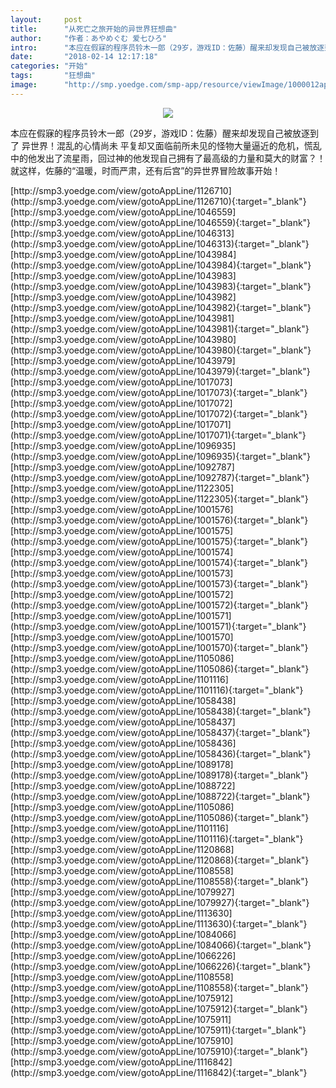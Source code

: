 ```yaml
---
layout:     post
title:      "从死亡之旅开始的异世界狂想曲"
author:     "作者：あやめぐむ 爱七ひろ"
intro:      "本应在假寐的程序员铃木一郎（29岁，游戏ID：佐藤）醒来却发现自己被放逐到了 异世界！混乱的心情尚未 平复却又面临前所未见的怪物大量逼近的危机，慌乱中的他发出了流星雨，回过神的他发现自己拥有了最高级的力量和莫大的财富？！就这样，佐藤的“温暖，时而严肃，还有后宫”的异世界冒险故事开始！"
date:       "2018-02-14 12:17:18"
categories: "开始"
tags:       "狂想曲"
image:      "http://smp.yoedge.com/smp-app/resource/viewImage/1000012appline.png"
---
```

<div style="text-align: center">
<p><img src="http://smp.yoedge.com/smp-app/resource/viewImage/1000012appline.png"/></p>
</div>
<p class="post-meta">
<span>本应在假寐的程序员铃木一郎（29岁，游戏ID：佐藤）醒来却发现自己被放逐到了 异世界！混乱的心情尚未 平复却又面临前所未见的怪物大量逼近的危机，慌乱中的他发出了流星雨，回过神的他发现自己拥有了最高级的力量和莫大的财富？！就这样，佐藤的“温暖，时而严肃，还有后宫”的异世界冒险故事开始！</span>
</p>
[http://smp3.yoedge.com/view/gotoAppLine/1126710](http://smp3.yoedge.com/view/gotoAppLine/1126710){:target="_blank"}
[http://smp3.yoedge.com/view/gotoAppLine/1046559](http://smp3.yoedge.com/view/gotoAppLine/1046559){:target="_blank"}
[http://smp3.yoedge.com/view/gotoAppLine/1046313](http://smp3.yoedge.com/view/gotoAppLine/1046313){:target="_blank"}
[http://smp3.yoedge.com/view/gotoAppLine/1043984](http://smp3.yoedge.com/view/gotoAppLine/1043984){:target="_blank"}
[http://smp3.yoedge.com/view/gotoAppLine/1043983](http://smp3.yoedge.com/view/gotoAppLine/1043983){:target="_blank"}
[http://smp3.yoedge.com/view/gotoAppLine/1043982](http://smp3.yoedge.com/view/gotoAppLine/1043982){:target="_blank"}
[http://smp3.yoedge.com/view/gotoAppLine/1043981](http://smp3.yoedge.com/view/gotoAppLine/1043981){:target="_blank"}
[http://smp3.yoedge.com/view/gotoAppLine/1043980](http://smp3.yoedge.com/view/gotoAppLine/1043980){:target="_blank"}
[http://smp3.yoedge.com/view/gotoAppLine/1043979](http://smp3.yoedge.com/view/gotoAppLine/1043979){:target="_blank"}
[http://smp3.yoedge.com/view/gotoAppLine/1017073](http://smp3.yoedge.com/view/gotoAppLine/1017073){:target="_blank"}
[http://smp3.yoedge.com/view/gotoAppLine/1017072](http://smp3.yoedge.com/view/gotoAppLine/1017072){:target="_blank"}
[http://smp3.yoedge.com/view/gotoAppLine/1017071](http://smp3.yoedge.com/view/gotoAppLine/1017071){:target="_blank"}
[http://smp3.yoedge.com/view/gotoAppLine/1096935](http://smp3.yoedge.com/view/gotoAppLine/1096935){:target="_blank"}
[http://smp3.yoedge.com/view/gotoAppLine/1092787](http://smp3.yoedge.com/view/gotoAppLine/1092787){:target="_blank"}
[http://smp3.yoedge.com/view/gotoAppLine/1122305](http://smp3.yoedge.com/view/gotoAppLine/1122305){:target="_blank"}
[http://smp3.yoedge.com/view/gotoAppLine/1001576](http://smp3.yoedge.com/view/gotoAppLine/1001576){:target="_blank"}
[http://smp3.yoedge.com/view/gotoAppLine/1001575](http://smp3.yoedge.com/view/gotoAppLine/1001575){:target="_blank"}
[http://smp3.yoedge.com/view/gotoAppLine/1001574](http://smp3.yoedge.com/view/gotoAppLine/1001574){:target="_blank"}
[http://smp3.yoedge.com/view/gotoAppLine/1001573](http://smp3.yoedge.com/view/gotoAppLine/1001573){:target="_blank"}
[http://smp3.yoedge.com/view/gotoAppLine/1001572](http://smp3.yoedge.com/view/gotoAppLine/1001572){:target="_blank"}
[http://smp3.yoedge.com/view/gotoAppLine/1001571](http://smp3.yoedge.com/view/gotoAppLine/1001571){:target="_blank"}
[http://smp3.yoedge.com/view/gotoAppLine/1001570](http://smp3.yoedge.com/view/gotoAppLine/1001570){:target="_blank"}
[http://smp3.yoedge.com/view/gotoAppLine/1105086](http://smp3.yoedge.com/view/gotoAppLine/1105086){:target="_blank"}
[http://smp3.yoedge.com/view/gotoAppLine/1101116](http://smp3.yoedge.com/view/gotoAppLine/1101116){:target="_blank"}
[http://smp3.yoedge.com/view/gotoAppLine/1058438](http://smp3.yoedge.com/view/gotoAppLine/1058438){:target="_blank"}
[http://smp3.yoedge.com/view/gotoAppLine/1058437](http://smp3.yoedge.com/view/gotoAppLine/1058437){:target="_blank"}
[http://smp3.yoedge.com/view/gotoAppLine/1058436](http://smp3.yoedge.com/view/gotoAppLine/1058436){:target="_blank"}
[http://smp3.yoedge.com/view/gotoAppLine/1089178](http://smp3.yoedge.com/view/gotoAppLine/1089178){:target="_blank"}
[http://smp3.yoedge.com/view/gotoAppLine/1088722](http://smp3.yoedge.com/view/gotoAppLine/1088722){:target="_blank"}
[http://smp3.yoedge.com/view/gotoAppLine/1105086](http://smp3.yoedge.com/view/gotoAppLine/1105086){:target="_blank"}
[http://smp3.yoedge.com/view/gotoAppLine/1101116](http://smp3.yoedge.com/view/gotoAppLine/1101116){:target="_blank"}
[http://smp3.yoedge.com/view/gotoAppLine/1120868](http://smp3.yoedge.com/view/gotoAppLine/1120868){:target="_blank"}
[http://smp3.yoedge.com/view/gotoAppLine/1108558](http://smp3.yoedge.com/view/gotoAppLine/1108558){:target="_blank"}
[http://smp3.yoedge.com/view/gotoAppLine/1079927](http://smp3.yoedge.com/view/gotoAppLine/1079927){:target="_blank"}
[http://smp3.yoedge.com/view/gotoAppLine/1113630](http://smp3.yoedge.com/view/gotoAppLine/1113630){:target="_blank"}
[http://smp3.yoedge.com/view/gotoAppLine/1084066](http://smp3.yoedge.com/view/gotoAppLine/1084066){:target="_blank"}
[http://smp3.yoedge.com/view/gotoAppLine/1066226](http://smp3.yoedge.com/view/gotoAppLine/1066226){:target="_blank"}
[http://smp3.yoedge.com/view/gotoAppLine/1108558](http://smp3.yoedge.com/view/gotoAppLine/1108558){:target="_blank"}
[http://smp3.yoedge.com/view/gotoAppLine/1075912](http://smp3.yoedge.com/view/gotoAppLine/1075912){:target="_blank"}
[http://smp3.yoedge.com/view/gotoAppLine/1075911](http://smp3.yoedge.com/view/gotoAppLine/1075911){:target="_blank"}
[http://smp3.yoedge.com/view/gotoAppLine/1075910](http://smp3.yoedge.com/view/gotoAppLine/1075910){:target="_blank"}
[http://smp3.yoedge.com/view/gotoAppLine/1116842](http://smp3.yoedge.com/view/gotoAppLine/1116842){:target="_blank"}


